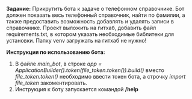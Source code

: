 **Задание:**
Прикрутить бота к задаче о телефонном справочнике. Бот должен показать весь телефонный справочник, найти по фамилии, а также предоставить возможность добавлять и удалять записи в справочнике. Проект выложить на гитхаб, добавить файл requirements.txt, в котором указать необходимые библитеки для установки. Папку venv загружать на гитхаб не нужно! 

**Инструкция по использованию бота:**

1. В файле _main_bot_, в строке _app = ApplicationBuilder().token(file_token.token()).build()_ вместо _file_token.token()_ необходимо ввести токен бота, а строчку _import file_token_ закоментировать.
2. Инструкция к боту запускается командой **/help**